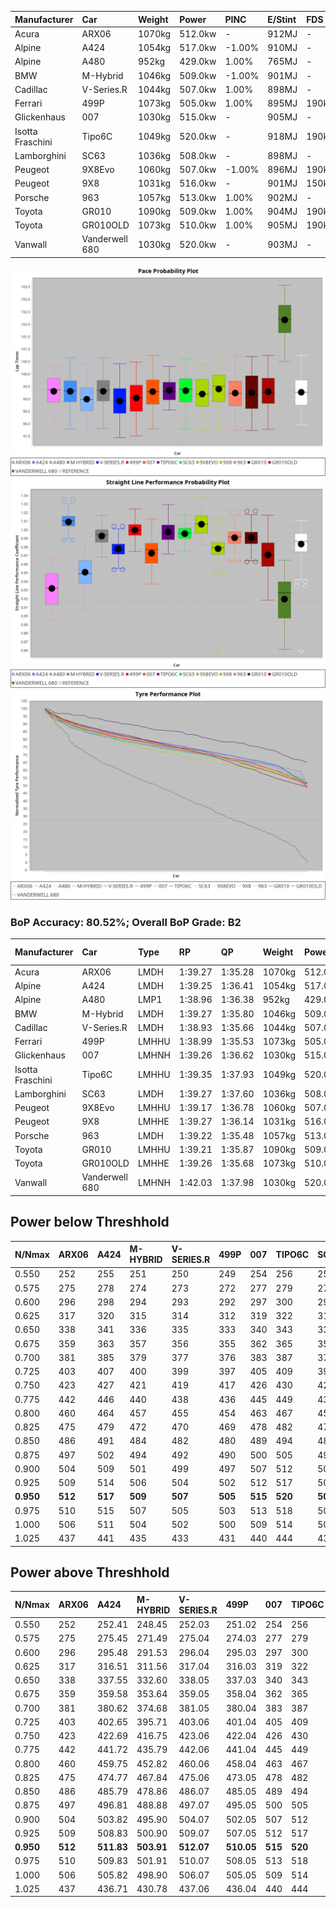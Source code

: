 | Manufacturer     | Car            | Weight | Power   | PINC    | E/Stint | FDS     |
|:-|:-|:-|:-|:-|:-|:-|
| Acura            | ARX06          | 1070kg | 512.0kw |    -    | 912MJ   |    -    |
| Alpine           | A424           | 1054kg | 517.0kw | -1.00%  | 910MJ   |    -    |
| Alpine           | A480           | 952kg  | 429.0kw | 1.00%   | 765MJ   |    -    |
| BMW              | M-Hybrid       | 1046kg | 509.0kw | -1.00%  | 901MJ   |    -    |
| Cadillac         | V-Series.R     | 1044kg | 507.0kw | 1.00%   | 898MJ   |    -    |
| Ferrari          | 499P           | 1073kg | 505.0kw | 1.00%   | 895MJ   | 190kph  |
| Glickenhaus      | 007            | 1030kg | 515.0kw |    -    | 905MJ   |    -    |
| Isotta Fraschini | Tipo6C         | 1049kg | 520.0kw |    -    | 918MJ   | 190kph  |
| Lamborghini      | SC63           | 1036kg | 508.0kw |    -    | 898MJ   |    -    |
| Peugeot          | 9X8Evo         | 1060kg | 507.0kw | -1.00%  | 896MJ   | 190kph  |
| Peugeot          | 9X8            | 1031kg | 516.0kw |    -    | 901MJ   | 150kph  |
| Porsche          | 963            | 1057kg | 513.0kw | 1.00%   | 902MJ   |    -    |
| Toyota           | GR010          | 1090kg | 509.0kw | 1.00%   | 904MJ   | 190kph  |
| Toyota           | GR010OLD       | 1073kg | 510.0kw | 1.00%   | 905MJ   | 190kph  |
| Vanwall          | Vanderwell 680 | 1030kg | 520.0kw |    -    | 903MJ   |    -    |

![PACECHART](./IMG/ACOMETHOD.png)
![STRAIGHTLINEPERFORMANCECHART](./IMG/ACOMETHOD_sp.png)
![TYREPERFORMANCECHART](./IMG/ACOMETHOD_tw.png)

### BoP Accuracy: 80.52%; Overall BoP Grade: B2
| Manufacturer     | Car            | Type  | RP      | QP      | Weight | Power¹  | Threshhold | PINC    | Power²   | E/Stint | AVG Vmax  | FDS     | RDLC | L/Stint | BOP-Grade | Model Accuracy | Model Points | Match%  | SimDiff |
|:-|:-|:-|:-|:-|:-|:-|:-|:-|:-|:-|:-|:-|:-|:-|:-|:-|:-|:-|:-|
| Acura            | ARX06          | LMDH  | 1:39.27 | 1:35.28 | 1070kg | 512.0kw | 210.0kph   |    -    | 512.00kw |  912MJ  | 298.81kph |    -    | 1.00 | 29      | -B2       | 100.00%        | 995          | 84.91%  | #       |
| Alpine           | A424           | LMDH  | 1:39.25 | 1:36.41 | 1054kg | 517.0kw | 210.0kph   | -1.00%  | 511.80kw |  910MJ  | 311.96kph |    -    | 0.99 | 29      | -A2       | 100.00%        | 635          | 93.87%  | #       |
| Alpine           | A480           | LMP1  | 1:38.96 | 1:36.38 |  952kg | 429.0kw | 210.0kph   | 1.00%   | 433.30kw |  765MJ  | 300.73kph |    -    | 0.97 | 27      | -B2       | 94.90%         | 707          | 82.27%  | #       |
| BMW              | M-Hybrid       | LMDH  | 1:39.27 | 1:35.80 | 1046kg | 509.0kw | 210.0kph   | -1.00%  | 503.90kw |  901MJ  | 308.95kph |    -    | 1.01 | 29      | -A2       | 100.00%        | 1696         | 94.18%  | #       |
| Cadillac         | V-Series.R     | LMDH  | 1:38.93 | 1:35.66 | 1044kg | 507.0kw | 210.0kph   | 1.00%   | 512.10kw |  898MJ  | 306.11kph |    -    | 1.01 | 29      | -B2       | 88.64%         | 2076         | 83.17%  | #       |
| Ferrari          | 499P           | LMHHU | 1:38.99 | 1:35.53 | 1073kg | 505.0kw | 210.0kph   | 1.00%   | 510.10kw |  895MJ  | 308.67kph | 190kph  | 1.02 | 29      | -B1       | 91.94%         | 2476         | 85.41%  | #       |
| Glickenhaus      | 007            | LMHNH | 1:39.26 | 1:36.62 | 1030kg | 515.0kw | 210.0kph   |    -    | 515.00kw |  905MJ  | 307.72kph |    -    | 0.96 | 29      | ~A1       | 95.63%         | 1510         | 98.31%  | #       |
| Isotta Fraschini | Tipo6C         | LMHHU | 1:39.35 | 1:37.93 | 1049kg | 520.0kw | 210.0kph   |    -    | 520.00kw |  918MJ  | 311.21kph | 190kph  | 1.05 | 29      | +Ω1       | 100.00%        | 66           | 47.01%  | #       |
| Lamborghini      | SC63           | LMDH  | 1:39.27 | 1:37.60 | 1036kg | 508.0kw | 210.0kph   |    -    | 508.00kw |  898MJ  | 310.25kph |    -    | 1.05 | 29      | -A2       | 100.00%        | 504          | 92.72%  | #       |
| Peugeot          | 9X8Evo         | LMHHU | 1:39.17 | 1:36.78 | 1060kg | 507.0kw | 210.0kph   | -1.00%  | 501.90kw |  896MJ  | 310.13kph | 190kph  | 0.99 | 29      | +B2       | 100.00%        | 249          | 81.55%  | #       |
| Peugeot          | 9X8            | LMHHE | 1:39.27 | 1:36.14 | 1031kg | 516.0kw | 210.0kph   |    -    | 516.00kw |  901MJ  | 307.76kph | 150kph  | 1.03 | 29      | ~A1       | 98.33%         | 2173         | 97.40%  | ±1.41s  |
| Porsche          | 963            | LMDH  | 1:39.22 | 1:35.48 | 1057kg | 513.0kw | 210.0kph   | 1.00%   | 518.10kw |  902MJ  | 308.85kph |    -    | 1.00 | 29      | ~A1       | 90.40%         | 5633         | 99.26%  | #       |
| Toyota           | GR010          | LMHHU | 1:39.21 | 1:35.87 | 1090kg | 509.0kw | 210.0kph   | 1.00%   | 514.10kw |  904MJ  | 306.63kph | 190kph  | 1.00 | 29      | ~A1       | 90.11%         | 3235         | 98.79%  | #       |
| Toyota           | GR010OLD       | LMHHE | 1:39.26 | 1:35.68 | 1073kg | 510.0kw | 210.0kph   | 1.00%   | 515.10kw |  905MJ  | 304.92kph | 190kph  | 1.02 | 29      | ~A1       | 99.03%         | 1536         | 96.62%  | #       |
| Vanwall          | Vanderwell 680 | LMHNH | 1:42.03 | 1:37.98 | 1030kg | 520.0kw | 210.0kph   |    -    | 520.00kw |  903MJ  | 299.70kph |    -    | 1.02 | 29      | +Ω2       | 97.68%         | 632          | -27.64% | #       |

## Power below Threshhold
| N/Nmax    | ARX06   | A424    | M-HYBRID | V-SERIES.R | 499P    | 007     | TIPO6C  | SC63    | 9X8EVO  | 9X8     | 963     | GR010   | GR010OLD | VANDERWELL 680 | ​     | RPM      | A480       |
|:-|:-|:-|:-|:-|:-|:-|:-|:-|:-|:-|:-|:-|:-|:-|:-|:-|:-|
|  0.550    |  252    |  255    |  251     |  250       |  249    |  254    |  256    |  250    |  250    |  254    |  253    |  251    |  251     |  256           |  ​    |   --     |  0.00      |
|  0.575    |  275    |  278    |  274     |  273       |  272    |  277    |  279    |  273    |  273    |  277    |  276    |  274    |  274     |  279           |  ​    |   --     |  0.00      |
|  0.600    |  296    |  298    |  294     |  293       |  292    |  297    |  300    |  293    |  293    |  298    |  296    |  294    |  295     |  300           |  ​    |   --     |  0.00      |
|  0.625    |  317    |  320    |  315     |  314       |  312    |  319    |  322    |  314    |  314    |  319    |  317    |  315    |  316     |  322           |  ​    |   --     |  0.00      |
|  0.650    |  338    |  341    |  336     |  335       |  333    |  340    |  343    |  335    |  335    |  340    |  338    |  336    |  337     |  343           |  ​    |   --     |  0.00      |
|  0.675    |  359    |  363    |  357     |  356       |  355    |  362    |  365    |  357    |  356    |  362    |  360    |  357    |  358     |  365           |  ​    |   --     |  0.00      |
|  0.700    |  381    |  385    |  379     |  377       |  376    |  383    |  387    |  378    |  377    |  384    |  382    |  379    |  380     |  387           |  ​    |   --     |  0.00      |
|  0.725    |  403    |  407    |  400     |  399       |  397    |  405    |  409    |  399    |  399    |  406    |  403    |  400    |  401     |  409           |  ​    |   --     |  0.00      |
|  0.750    |  423    |  427    |  421     |  419       |  417    |  426    |  430    |  420    |  419    |  427    |  424    |  421    |  422     |  430           |  ​    |   --     |  0.00      |
|  0.775    |  442    |  446    |  440     |  438       |  436    |  445    |  449    |  439    |  438    |  446    |  443    |  440    |  441     |  449           |  ​    |  5000    |  253.19    |
|  0.800    |  460    |  464    |  457     |  455       |  454    |  463    |  467    |  456    |  455    |  463    |  461    |  457    |  458     |  467           |  ​    |  5500    |  298.23    |
|  0.825    |  475    |  479    |  472     |  470       |  469    |  478    |  482    |  471    |  470    |  478    |  476    |  472    |  473     |  482           |  ​    |  6000    |  333.26    |
|  0.850    |  486    |  491    |  484     |  482       |  480    |  489    |  494    |  483    |  482    |  490    |  487    |  484    |  485     |  494           |  ​    |  6500    |  377.29    |
|  0.875    |  497    |  502    |  494     |  492       |  490    |  500    |  505    |  493    |  492    |  501    |  498    |  494    |  495     |  505           |  ​    |  7000    |  421.32    |
|  0.900    |  504    |  509    |  501     |  499       |  497    |  507    |  512    |  500    |  499    |  508    |  505    |  501    |  502     |  512           |  ​    |  7500    |  431.33    |
|  0.925    |  509    |  514    |  506     |  504       |  502    |  512    |  517    |  505    |  504    |  513    |  510    |  506    |  507     |  517           |  ​    |  8000    |  427.33    |
| **0.950** | **512** | **517** | **509**  | **507**    | **505** | **515** | **520** | **508** | **507** | **516** | **513** | **509** | **510**  | **520**        | **​** | **8500** | **430.33** |
|  0.975    |  510    |  515    |  507     |  505       |  503    |  513    |  518    |  506    |  505    |  514    |  511    |  507    |  508     |  518           |  ​    |  9000    |  215.17    |
|  1.000    |  506    |  511    |  504     |  502       |  500    |  509    |  514    |  503    |  502    |  510    |  507    |  504    |  505     |  514           |  ​    |   --     |  0.00      |
|  1.025    |  437    |  441    |  435     |  433       |  431    |  440    |  444    |  434    |  433    |  441    |  438    |  435    |  436     |  444           |  ​    |   --     |  0.00      |

## Power above Threshhold
| N/Nmax    | ARX06   | A424       | M-HYBRID   | V-SERIES.R | 499P       | 007     | TIPO6C  | SC63    | 9X8EVO     | 9X8     | 963        | GR010      | GR010OLD   | VANDERWELL 680 | ​     | RPM      | A480       |
|:-|:-|:-|:-|:-|:-|:-|:-|:-|:-|:-|:-|:-|:-|:-|:-|:-|:-|
|  0.550    |  252    |  252.41    |  248.45    |  252.03    |  251.02    |  254    |  256    |  250    |  247.46    |  254    |  255.06    |  253.04    |  254.05    |  256           |  ​    |   --     |  0.00      |
|  0.575    |  275    |  275.45    |  271.49    |  275.04    |  274.03    |  277    |  279    |  273    |  270.50    |  277    |  278.07    |  276.05    |  277.05    |  279           |  ​    |   --     |  0.00      |
|  0.600    |  296    |  295.48    |  291.53    |  296.04    |  295.03    |  297    |  300    |  293    |  290.54    |  298    |  299.08    |  297.05    |  297.06    |  300           |  ​    |   --     |  0.00      |
|  0.625    |  317    |  316.51    |  311.56    |  317.04    |  316.03    |  319    |  322    |  314    |  310.58    |  319    |  321.08    |  318.06    |  319.06    |  322           |  ​    |   --     |  0.00      |
|  0.650    |  338    |  337.55    |  332.60    |  338.05    |  337.03    |  340    |  343    |  335    |  331.61    |  340    |  342.09    |  339.06    |  340.07    |  343           |  ​    |   --     |  0.00      |
|  0.675    |  359    |  359.58    |  353.64    |  359.05    |  358.04    |  362    |  365    |  357    |  352.65    |  362    |  364.09    |  361.06    |  362.07    |  365           |  ​    |   --     |  0.00      |
|  0.700    |  381    |  380.62    |  374.68    |  381.05    |  380.04    |  383    |  387    |  378    |  373.69    |  384    |  386.10    |  383.07    |  383.07    |  387           |  ​    |   --     |  0.00      |
|  0.725    |  403    |  402.65    |  395.71    |  403.06    |  401.04    |  405    |  409    |  399    |  394.73    |  406    |  407.10    |  404.07    |  405.08    |  409           |  ​    |   --     |  0.00      |
|  0.750    |  423    |  422.69    |  416.75    |  423.06    |  422.04    |  426    |  430    |  420    |  414.77    |  427    |  428.11    |  425.07    |  426.08    |  430           |  ​    |   --     |  0.00      |
|  0.775    |  442    |  441.72    |  435.79    |  442.06    |  441.04    |  445    |  449    |  439    |  433.80    |  446    |  447.11    |  444.08    |  445.09    |  449           |  ​    |  5000    |  253.19    |
|  0.800    |  460    |  459.75    |  452.82    |  460.06    |  458.04    |  463    |  467    |  456    |  450.84    |  463    |  465.12    |  462.08    |  463.09    |  467           |  ​    |  5500    |  298.23    |
|  0.825    |  475    |  474.77    |  467.84    |  475.06    |  473.05    |  478    |  482    |  471    |  465.86    |  478    |  480.12    |  477.08    |  478.09    |  482           |  ​    |  6000    |  333.26    |
|  0.850    |  486    |  485.79    |  478.86    |  486.07    |  485.05    |  489    |  494    |  483    |  476.88    |  490    |  492.12    |  488.09    |  489.09    |  494           |  ​    |  6500    |  377.29    |
|  0.875    |  497    |  496.81    |  488.88    |  497.07    |  495.05    |  500    |  505    |  493    |  486.90    |  501    |  503.13    |  499.09    |  500.10    |  505           |  ​    |  7000    |  421.32    |
|  0.900    |  504    |  503.82    |  495.90    |  504.07    |  502.05    |  507    |  512    |  500    |  493.92    |  508    |  510.13    |  506.09    |  507.10    |  512           |  ​    |  7500    |  431.33    |
|  0.925    |  509    |  508.83    |  500.90    |  509.07    |  507.05    |  512    |  517    |  505    |  498.92    |  513    |  515.13    |  511.09    |  512.10    |  517           |  ​    |  8000    |  427.33    |
| **0.950** | **512** | **511.83** | **503.91** | **512.07** | **510.05** | **515** | **520** | **508** | **501.93** | **516** | **518.13** | **514.09** | **515.10** | **520**        | **​** | **8500** | **430.33** |
|  0.975    |  510    |  509.83    |  501.91    |  510.07    |  508.05    |  513    |  518    |  506    |  499.93    |  514    |  516.13    |  512.09    |  513.10    |  518           |  ​    |  9000    |  215.17    |
|  1.000    |  506    |  505.82    |  498.90    |  506.07    |  505.05    |  509    |  514    |  503    |  496.92    |  510    |  512.13    |  508.09    |  509.10    |  514           |  ​    |   --     |  0.00      |
|  1.025    |  437    |  436.71    |  430.78    |  437.06    |  436.04    |  440    |  444    |  434    |  428.79    |  441    |  442.11    |  439.08    |  440.09    |  444           |  ​    |   --     |  0.00      |
